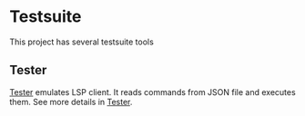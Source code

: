 Testsuite
=========

This project has several testsuite tools

## Tester

[Tester](ada_lsp/README.md) emulates LSP client.
It reads commands from JSON file and executes them. See more details in
[Tester](ada_lsp/README.md).

